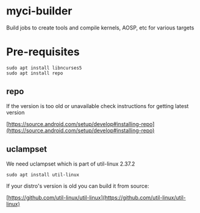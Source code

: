# myci-builder
Build jobs to create tools and compile kernels, AOSP, etc for various targets

# Pre-requisites

```
sudo apt install libncurses5
sudo apt install repo
```

## repo

If the version is too old or unavailable check instructions for getting latest
version

[https://source.android.com/setup/develop#installing-repo](https://source.android.com/setup/develop#installing-repo)

## uclampset

We need uclampset which is part of util-linux 2.37.2

`sudo apt install util-linux`

If your distro's version is old you can build it from source:

[https://github.com/util-linux/util-linux](https://github.com/util-linux/util-linux)
